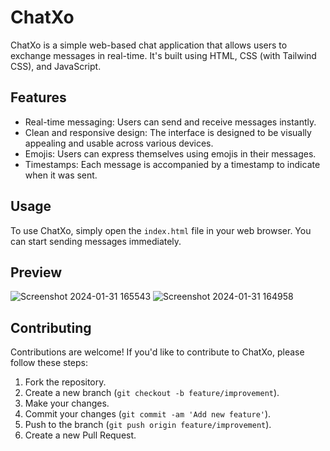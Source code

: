 # ChatXo

ChatXo is a simple web-based chat application that allows users to exchange messages in real-time. It's built using HTML, CSS (with Tailwind CSS), and JavaScript.

## Features

- Real-time messaging: Users can send and receive messages instantly.
- Clean and responsive design: The interface is designed to be visually appealing and usable across various devices.
- Emojis: Users can express themselves using emojis in their messages.
- Timestamps: Each message is accompanied by a timestamp to indicate when it was sent.

## Usage

To use ChatXo, simply open the `index.html` file in your web browser. You can start sending messages immediately.

## Preview

![Screenshot 2024-01-31 165543](https://github.com/sharmilidas33/ChatXo/assets/128738858/92c6302c-1b20-470e-a2e0-c7bf9391d931)
![Screenshot 2024-01-31 164958](https://github.com/sharmilidas33/ChatXo/assets/128738858/947e405c-2e0b-483f-9333-36f4300ddbe2)


## Contributing

Contributions are welcome! If you'd like to contribute to ChatXo, please follow these steps:

1. Fork the repository.
2. Create a new branch (`git checkout -b feature/improvement`).
3. Make your changes.
4. Commit your changes (`git commit -am 'Add new feature'`).
5. Push to the branch (`git push origin feature/improvement`).
6. Create a new Pull Request.
